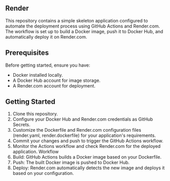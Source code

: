 ## Render

This repository contains a simple skeleton application configured to automate the deployment process using GitHub Actions and Render.com. The workflow is set up to build a Docker image, push it to Docker Hub, and automatically deploy it on Render.com.

## Prerequisites
Before getting started, ensure you have:

- Docker installed locally.
- A Docker Hub account for image storage.
- A Render.com account for deployment.

## Getting Started
1. Clone this repository.
1. Configure your Docker Hub and Render.com credentials as GitHub Secrets.
1. Customize the Dockerfile and Render.com configuration files (render.yaml, render.dockerfile) for your application's requirements.
1. Commit your changes and push to trigger the GitHub Actions workflow.
1. Monitor the Actions workflow and check Render.com for the deployed application.
Workflow
1. Build: GitHub Actions builds a Docker image based on your Dockerfile.
1. Push: The built Docker image is pushed to Docker Hub.
1. Deploy: Render.com automatically detects the new image and deploys it based on your configuration.